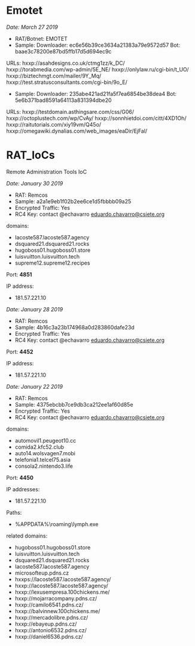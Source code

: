 # Emotet
*Date: March 27 2019*
* RAT/Botnet: EMOTET
* Sample: 
  Downloader: ec6e56b39ce3634a21383a79e9572d57
  Bot:        baae3c78200e87bd5ffb17d5d694ec9c

URLs:
hxxp://asahdesigns.co.uk/ctmg1zz/k_DC/
hxxp://torabmedia.com/wp-admin/5E_NE/
hxxp://onlylaw.ru/cgi-bin/t_UO/
hxxp://biztechmgt.com/mailer/9Y_Mq/
hxxp://test.stratusconsultants.com/cgi-bin/9o_E/

* Sample: 
  Downloader: 235abe421ad21fa5f7ea6854be38dea4
  Bot:        5e6b371bad8591a64113a831394dbe20

URLs:
hxxp://testdomain.asthingsare.com/css/G06/
hxxp://octoplustech.com/wp/CvAy/
hxxp://sonnhietdoi.com/citt/4XD1Oh/
hxxp://raitutorials.com/xiy19vm/Q45o/
hxxp://omegawiki.dynalias.com/web_images/eaDir/EjFal/


# RAT_IoCs
Remote Administration Tools IoC

*Date: January 30 2019*
* RAT: Remcos
* Sample: a2a1e9eb1f02b2ee6ce1d5fbbbb09a25
* Encrypted Traffic: Yes
* RC4 Key: contact @echavarro eduardo.chavarro@csiete.org

domains:
- lacoste587.lacoste587.agency
- dsquared21.dsquared21.rocks
- hugoboss01.hugoboss01.store
- luisvuitton.luisvuitton.tech
- supreme12.supreme12.recipes

Port: **4851**

IP address:
- 181.57.221.10


*Date: January 28 2019*
* RAT: Remcos
* Sample: 4b16c3a23b174968a0d283860dafe23d
* Encrypted Traffic: Yes
* RC4 Key: contact @echavarro eduardo.chavarro@csiete.org

Port: **4452**

IP address:
- 181.57.221.10


*Date: January 22 2019* 
* RAT: Remcos
* Sample: 4375ebcbb7ce9db3ca212ee1af60d85e
* Encrypted Traffic: Yes
* RC4 Key: contact @echavarro eduardo.chavarro@csiete.org

domains:
- automovil1.peugeot10.cc
- comida2.kfc52.club
- auto14.wolsvagen7.mobi
- telefonia1.telcel75.asia
- consola2.nintendo3.life

Port: **4450**

IP addresses:
- 181.57.221.10

Paths:

- %APPDATA%\roaming\lymph.exe

related domains:

- hugoboss01.hugoboss01.store
- luisvuitton.luisvuitton.tech
- dsquared21.dsquared21.rocks
- lacoste587.lacoste587.agency
- microsofteup.pdns.cz
- hxxps://lacoste587.lacoste587.agency/
- hxxp://lacoste587.lacoste587.agency/
- hxxp://lexusempresa.100chickens.me/
- hxxp://mojarracompany.pdns.cz/
- hxxp://camilo6541.pdns.cz/
- hxxp://balvinnew.100chickens.me/
- hxxp://mercadolibre.pdns.cz/
- hxxp://ebayeup.pdns.cz/
- hxxp://antonio6532.pdns.cz/
- hxxp://daniel6536.pdns.cz/
